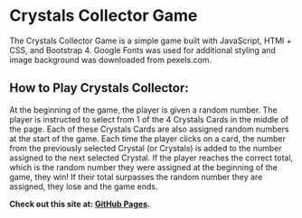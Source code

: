 

# **Crystals Collector Game**

The Crystals Collector Game is a simple game built with JavaScript, HTMl + CSS, and Bootstrap 4. Google Fonts was used for additional styling and image background was downloaded from pexels.com.


## **How to Play Crystals Collector:**

At the beginning of the game, the player is given a random number. The player is instructed to select from 1 of the 4 Crystals Cards in the middle of the page. Each of these Crystals Cards are also assigned random numbers at the start of the game. Each time the player clicks on a card, the number from the previously selected Crystal (or Crystals) is added to the number assigned to the next selected Crystal. If the player reaches the correct total, which is the random number they were assigned at the beginning of the game, they win! If their total surpasses the random number they are assigned, they lose and the game ends.



**Check out this site at: [GitHub Pages](https://pages.github.com/).**
